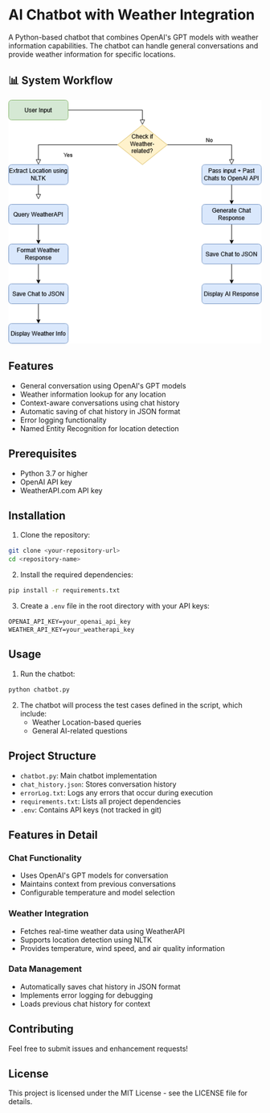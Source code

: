 # AI Chatbot with Weather Integration

A Python-based chatbot that combines OpenAI's GPT models with weather information capabilities. The chatbot can handle general conversations and provide weather information for specific locations.

## 📊 System Workflow

![Chatbot Workflow Diagram](Chatbot_Workflow.png)

## Features

- General conversation using OpenAI's GPT models
- Weather information lookup for any location
- Context-aware conversations using chat history
- Automatic saving of chat history in JSON format
- Error logging functionality
- Named Entity Recognition for location detection

## Prerequisites

- Python 3.7 or higher
- OpenAI API key
- WeatherAPI.com API key

## Installation

1. Clone the repository:
```bash
git clone <your-repository-url>
cd <repository-name>
```

2. Install the required dependencies:
```bash
pip install -r requirements.txt
```

3. Create a `.env` file in the root directory with your API keys:
```
OPENAI_API_KEY=your_openai_api_key
WEATHER_API_KEY=your_weatherapi_key
```

## Usage

1. Run the chatbot:
```bash
python chatbot.py
```

2. The chatbot will process the test cases defined in the script, which include:
   - Weather Location-based queries
   - General AI-related questions

## Project Structure

- `chatbot.py`: Main chatbot implementation
- `chat_history.json`: Stores conversation history
- `errorLog.txt`: Logs any errors that occur during execution
- `requirements.txt`: Lists all project dependencies
- `.env`: Contains API keys (not tracked in git)

## Features in Detail

### Chat Functionality
- Uses OpenAI's GPT models for conversation
- Maintains context from previous conversations
- Configurable temperature and model selection

### Weather Integration
- Fetches real-time weather data using WeatherAPI
- Supports location detection using NLTK
- Provides temperature, wind speed, and air quality information

### Data Management
- Automatically saves chat history in JSON format
- Implements error logging for debugging
- Loads previous chat history for context

## Contributing

Feel free to submit issues and enhancement requests!

## License

This project is licensed under the MIT License - see the LICENSE file for details. 
